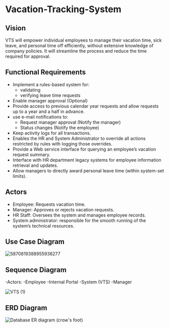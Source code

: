 # Vacation-Tracking-System

## Vision

VTS will empower individual employees to manage their vacation time, sick leave, and personal time off efficiently, without extensive knowledge of company policies. It will streamline the process and reduce the time required for approval.

## Functional Requirements

- Implement a rules-based system for:
  - validating
  - verifying leave time requests
- Enable manager approval (Optional)
- Provide access to previous calendar year requests and allow requests up to a year and a half in advance.
- use e-mail notifications to:
  -  Request manager approval (Notify the manager)
  -  Status changes (Notify the employee)
- Keep activity logs for all transactions.
- Enables the HR and System Administrator to override all actions restricted by rules with logging those overrides.
- Provide a Web service interface for querying an employee’s vacation request summary.
- Interface with HR department legacy systems for employee information retrieval and updates.
- Allow managers to directly award personal leave time (within system-set limits).


## Actors

- Employee: Requests vacation time.
- Manager: Approves or rejects vacation requests.
- HR Staff: Oversees the system and manages employee records.
- System administrator: responsible for the smooth running of the system’s technical resources.


## Use Case Diagram

![5870819388955936277](https://github.com/user-attachments/assets/809f9bc7-48e1-4c8f-9ea5-39c89d526753)


## Sequence Diagram

-Actors:
  -Employee
  -Internal Portal
  -System (VTS)
  -Manager

![VTS (1)](https://github.com/user-attachments/assets/01ce3e74-3fa8-4514-a881-2ca52304cbd2)


## ERD Diagram

![Database ER diagram (crow's foot)](https://github.com/user-attachments/assets/c39e1613-fcd0-4ad2-a762-90302834ee4a)



